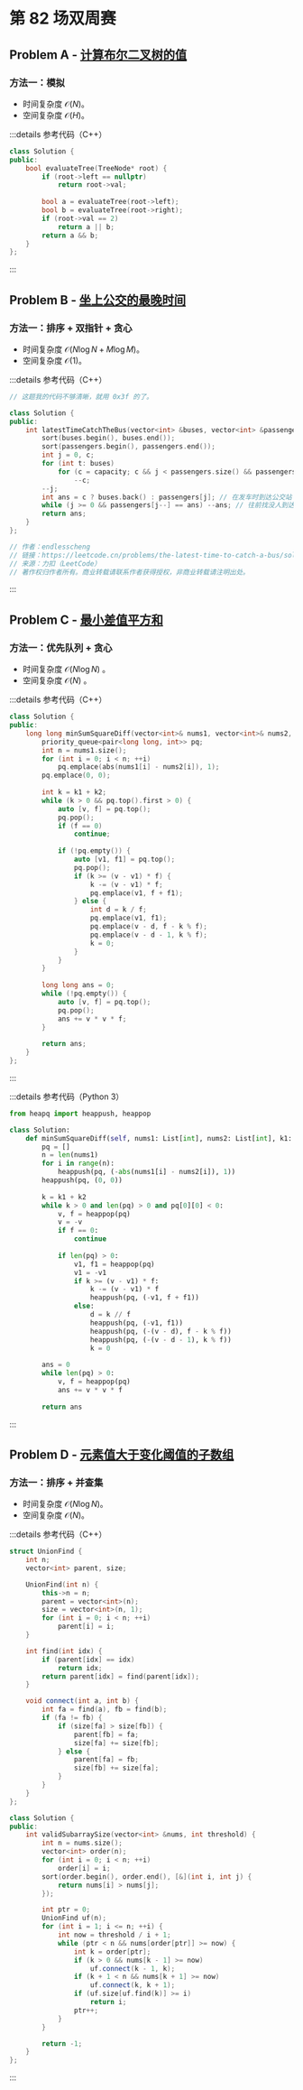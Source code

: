 # 第 82 场双周赛

## Problem A - [计算布尔二叉树的值](https://leetcode.cn/problems/evaluate-boolean-binary-tree/)

### 方法一：模拟

- 时间复杂度 $\mathcal{O}(N)$。
- 空间复杂度 $\mathcal{O}(H)$。

:::details 参考代码（C++）

```cpp
class Solution {
public:
    bool evaluateTree(TreeNode* root) {
        if (root->left == nullptr)
            return root->val;
        
        bool a = evaluateTree(root->left);
        bool b = evaluateTree(root->right);
        if (root->val == 2)
            return a || b;
        return a && b;
    }
};
```

:::

## Problem B - [坐上公交的最晚时间](https://leetcode.cn/problems/the-latest-time-to-catch-a-bus/)

### 方法一：排序 + 双指针 + 贪心

- 时间复杂度 $\mathcal{O}(N\log N + M\log M)$。
- 空间复杂度 $\mathcal{O}(1)$。

:::details 参考代码（C++）

```cpp
// 这题我的代码不够清晰，就用 0x3f 的了。

class Solution {
public:
    int latestTimeCatchTheBus(vector<int> &buses, vector<int> &passengers, int capacity) {
        sort(buses.begin(), buses.end());
        sort(passengers.begin(), passengers.end());
        int j = 0, c;
        for (int t: buses)
            for (c = capacity; c && j < passengers.size() && passengers[j] <= t; ++j)
                --c;
        --j;
        int ans = c ? buses.back() : passengers[j]; // 在发车时到达公交站 or 上一个上车的乘客
        while (j >= 0 && passengers[j--] == ans) --ans; // 往前找没人到达的时刻
        return ans;
    }
};

// 作者：endlesscheng
// 链接：https://leetcode.cn/problems/the-latest-time-to-catch-a-bus/solution/pai-xu-by-endlesscheng-h9w9/
// 来源：力扣（LeetCode）
// 著作权归作者所有。商业转载请联系作者获得授权，非商业转载请注明出处。
```

:::

## Problem C - [最小差值平方和](https://leetcode.cn/problems/minimum-sum-of-squared-difference/)

### 方法一：优先队列 + 贪心

- 时间复杂度 $\mathcal{O}(N\log N)$ 。
- 空间复杂度 $\mathcal{O}(N)$ 。

:::details 参考代码（C++）

```cpp
class Solution {
public:
    long long minSumSquareDiff(vector<int>& nums1, vector<int>& nums2, int k1, int k2) {
        priority_queue<pair<long long, int>> pq;
        int n = nums1.size();
        for (int i = 0; i < n; ++i)
            pq.emplace(abs(nums1[i] - nums2[i]), 1);
        pq.emplace(0, 0);
        
        int k = k1 + k2;
        while (k > 0 && pq.top().first > 0) {
            auto [v, f] = pq.top();
            pq.pop();
            if (f == 0)
                continue;
            
            if (!pq.empty()) {
                auto [v1, f1] = pq.top();
                pq.pop();
                if (k >= (v - v1) * f) {
                    k -= (v - v1) * f;
                    pq.emplace(v1, f + f1);
                } else {
                    int d = k / f;
                    pq.emplace(v1, f1);
                    pq.emplace(v - d, f - k % f);
                    pq.emplace(v - d - 1, k % f);
                    k = 0;
                }
            }
        }
        
        long long ans = 0;
        while (!pq.empty()) {
            auto [v, f] = pq.top();
            pq.pop();
            ans += v * v * f;
        }
        
        return ans;
    }
};
```

:::

:::details 参考代码（Python 3）

```python
from heapq import heappush, heappop

class Solution:
    def minSumSquareDiff(self, nums1: List[int], nums2: List[int], k1: int, k2: int) -> int:
        pq = []
        n = len(nums1)
        for i in range(n):
            heappush(pq, (-abs(nums1[i] - nums2[i]), 1))
        heappush(pq, (0, 0))
            
        k = k1 + k2
        while k > 0 and len(pq) > 0 and pq[0][0] < 0:
            v, f = heappop(pq)
            v = -v
            if f == 0:
                continue
            
            if len(pq) > 0:
                v1, f1 = heappop(pq)
                v1 = -v1
                if k >= (v - v1) * f:
                    k -= (v - v1) * f
                    heappush(pq, (-v1, f + f1))
                else:
                    d = k // f
                    heappush(pq, (-v1, f1))
                    heappush(pq, (-(v - d), f - k % f))
                    heappush(pq, (-(v - d - 1), k % f))
                    k = 0
        
        ans = 0
        while len(pq) > 0:
            v, f = heappop(pq)
            ans += v * v * f
        
        return ans
```

:::

## Problem D - [元素值大于变化阈值的子数组](https://leetcode.cn/problems/subarray-with-elements-greater-than-varying-threshold/)

### 方法一：排序 + 并查集

- 时间复杂度 $\mathcal{O}(N\log N)$。
- 空间复杂度 $\mathcal{O}(N)$。

:::details 参考代码（C++）

```cpp
struct UnionFind {
    int n;
    vector<int> parent, size;

    UnionFind(int n) {
        this->n = n;
        parent = vector<int>(n);
        size = vector<int>(n, 1);
        for (int i = 0; i < n; ++i)
            parent[i] = i;
    }

    int find(int idx) {
        if (parent[idx] == idx)
            return idx;
        return parent[idx] = find(parent[idx]);
    }

    void connect(int a, int b) {
        int fa = find(a), fb = find(b);
        if (fa != fb) {
            if (size[fa] > size[fb]) {
                parent[fb] = fa;
                size[fa] += size[fb];
            } else {
                parent[fa] = fb;
                size[fb] += size[fa];
            }
        }
    }
};

class Solution {
public:
    int validSubarraySize(vector<int> &nums, int threshold) {
        int n = nums.size();
        vector<int> order(n);
        for (int i = 0; i < n; ++i)
            order[i] = i;
        sort(order.begin(), order.end(), [&](int i, int j) {
            return nums[i] > nums[j];
        });

        int ptr = 0;
        UnionFind uf(n);
        for (int i = 1; i <= n; ++i) {
            int now = threshold / i + 1;
            while (ptr < n && nums[order[ptr]] >= now) {
                int k = order[ptr];
                if (k > 0 && nums[k - 1] >= now)
                    uf.connect(k - 1, k);
                if (k + 1 < n && nums[k + 1] >= now)
                    uf.connect(k, k + 1);
                if (uf.size[uf.find(k)] >= i)
                    return i;
                ptr++;
            }
        }

        return -1;
    }
};
```

:::
